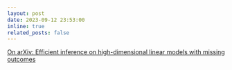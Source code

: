 ```yaml
---
layout: post
date: 2023-09-12 23:53:00
inline: true
related_posts: false
---
```


[On arXiv: Efficient inference on high-dimensional linear models with missing outcomes](https://arxiv.org/abs/2309.06429)

